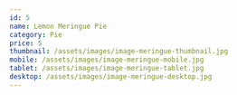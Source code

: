 ```yaml
---
id: 5
name: Lemon Meringue Pie
category: Pie
price: 5
thumbnail: /assets/images/image-meringue-thumbnail.jpg
mobile: /assets/images/image-meringue-mobile.jpg
tablet: /assets/images/image-meringue-tablet.jpg
desktop: /assets/images/image-meringue-desktop.jpg
---
```

  